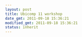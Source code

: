 ```yaml
---
layout: post
title: Ubicomp 11 workshop
date_gmt: 2011-09-18 15:36:21
modified_gmt: 2011-09-18 15:36:21
status: inherit
---
```


